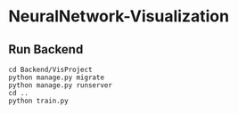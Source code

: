 # NeuralNetwork-Visualization

## Run Backend
~~~
cd Backend/VisProject
python manage.py migrate
python manage.py runserver
cd ..
python train.py
